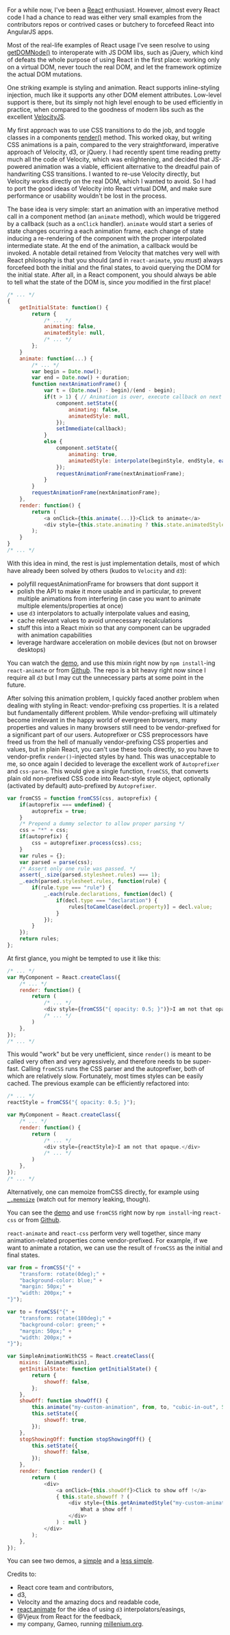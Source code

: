 For a while now, I've been a [React](http://reactjs.org) enthusiast. However, almost every React code I had a chance to read was either very small examples from the contributors repos or contrived cases or butchery to forcefeed React into AngularJS apps.

Most of the real-life examples of React usage I've seen resolve to using [getDOMNode()](http://facebook.github.io/react/docs/component-api.html#getdomnode) to interoperate with JS DOM libs, such as jQuery, which kind of defeats the whole purpose of using React in the first place: working only on a virtual DOM, never touch the real DOM, and let the framework optimize the actual DOM mutations.

One striking example is styling and animation. React supports inline-styling injection, much like it supports any other DOM element attributes. Low-level support is there, but its simply not high level enough to be used efficiently in practice, when compared to the goodness of modern libs such as the excellent [VelocityJS](http://julian.com/research/velocity/).

My first approach was to use CSS transitions to do the job, and toggle classes in a components [render()](http://facebook.github.io/react/docs/component-specs.html#render) method. This worked okay, but writing CSS animations is a pain, compared to the very straightforward, imperative approach of Velocity, d3, or jQuery. I had recently spent time reading pretty much all the code of Velocity, which was enlightening, and decided that JS-powered animation was a viable, efficient alternative to the dreadful pain of handwriting CSS transitions. I wanted to re-use Velocity directly, but Velocity works directly on the real DOM, which I wanted to avoid. So I had to port the good ideas of Velocity into React virtual DOM, and make sure performance or usability wouldn't be lost in the process.

The base idea is very simple: start an animation with an imperative method call in a component method (an `animate` method), which would be triggered by a callback (such as a `onClick` handler). `animate` would start a series of state changes ocurring a each animation frame, each change of state inducing a re-rendering of the component with the proper interpolated intermediate state. At the end of the animation, a callback would be invoked. A notable detail retained from Velocity that matches very well with React philosophy is that you should (and in `react-animate`, you _must_) always forcefeed both the initial and the final states, to avoid querying the DOM for the initial state. After all, in a React component, you should always be able to tell what the state of the DOM is, since _you_ modified in the first place!

```js
/* ... */
{
    getInitialState: function() {
        return {
            /* ... */
            animating: false,
            animatedStyle: null,
            /* ... */
        };
    }
    animate: function(...) {
        /* ... */
        var begin = Date.now();
        var end = Date.now() + duration;
        function nextAnimationFrame() {
            var t = (Date.now() - begin)/(end - begin);
            if(t > 1) { // Animation is over, execute callback on next tick
                component.setState({
                    animating: false,
                    animatedStyle: null,
                });
                setImmediate(callback);
            }
            else {
                component.setState({
                    animating: true,
                    animatedStyle: interpolate(beginStyle, endStyle, ease(t)),
                });
                requestAnimationFrame(nextAnimationFrame);
            }
        }
        requestAnimationFrame(nextAnimationFrame);
    },
    render: function() {
        return (
            <a onClick={this.animate(...)}>Click to animate</a>
            <div style={this.state.animating ? this.state.animatedStyle : null}>I am animated!</div>
        );
    }
}
/* ... */
```

With this idea in mind, the rest is just implementation details, most of which have already been solved by others (kudos to `Velocity` and `d3`):
- polyfill requestAnimationFrame for browsers that dont support it
- polish the API to make it more usable and in particular, to prevent multiple animations from interfering (in case you want to animate multiple elements/properties at once)
- use `d3` interpolators to actually interpolate values and easing,
- cache relevant values to avoid unnecessary recalculations
- stuff this into a React mixin so that any component can be upgraded with animation capabilities
- leverage hardware acceleration on mobile devices (but not on browser desktops)

You can watch the [demo](http://elie.rotenberg.io/react-styling-demo/dist/SimpleAnimation.html), and use this mixin right now by `npm install`-ing `react-animate` or from [Github](https://github.com/elierotenberg/react-animate). The repo is a bit heavy right now since I require all `d3` but I may cut the unnecessary parts at some point in the future.

After solving this animation problem, I quickly faced another problem when dealing with styling in React: vendor-prefixing css properties. It is a related but fundamentally different problem.
While vendor-prefixing will ultimately become irrelevant in the happy world of evergreen browsers, many properties and values in many browsers still need to be vendor-prefixed for a significant part of our users.
Autoprefixer or CSS preprocessors have freed us from the hell of manually vendor-prefixing CSS properties and values, but in plain React, you can't use these tools directly, so you have to vendor-prefix `render()`-injected styles by hand.
This was unacceptable to me, so once again I decided to leverage the excellent work of `Autoprefixer` and `css-parse`. This would give a single function, `fromCSS`, that converts plain old non-prefixed CSS code into React-style style object, optionally (activated by default) auto-prefixed by `Autoprefixer`.

```js
var fromCSS = function fromCSS(css, autoprefix) {
    if(autoprefix === undefined) {
        autoprefix = true;
    }
    /* Prepend a dummy selector to allow proper parsing */
    css = "*" + css;
    if(autoprefix) {
        css = autoprefixer.process(css).css;
    }
    var rules = {};
    var parsed = parse(css);
    /* Assert only one rule was passed. */
    assert(_.size(parsed.stylesheet.rules) === 1);
    _.each(parsed.stylesheet.rules, function(rule) {
        if(rule.type === "rule") {
            _.each(rule.declarations, function(decl) {
                if(decl.type === "declaration") {
                    rules[toCamelCase(decl.property)] = decl.value;
                }
            });
        }
    });
    return rules;
};
```

At first glance, you might be tempted to use it like this:
```js
/* ... */
var MyComponent = React.createClass({
    /* ... */
    render: function() {
        return (
            /* ... */
            <div style={fromCSS("{ opacity: 0.5; }")}>I am not that opaque.</div>
            /* ... */
        )
    },
});
/* ... */
```

This would "work" but be very unefficient, since `render()` is meant to be called very often and very agressively, and therefore needs to be super-fast. Calling `fromCSS` runs the CSS parser and the autoprefixer, both of which are relatively slow. Fortunately, most times styles can be easily cached. The previous example can be efficiently refactored into:


```js
/* ... */
reactStyle = fromCSS("{ opacity: 0.5; }");

var MyComponent = React.createClass({
    /* ... */
    render: function() {
        return (
            /* ... */
            <div style={reactStyle}>I am not that opaque.</div>
            /* ... */
        )
    },
});
/* ... */
```

Alternatively, one can memoize fromCSS directly, for example using [`_.memoize`](http://lodash.com/docs#memoize) (watch out for memory leaking, though).

You can see the [demo](http://elie.rotenberg.io/react-styling-demo/dist/SimpleCSS.html) and use `fromCSS` right now by `npm install`-ing `react-css` or from [Github](https://github.com/elierotenberg/react-css).

`react-animate` and `react-css` perform very well together, since many animation-related properties come vendor-prefixed. For example, if we want to animate a rotation, we can use the result of `fromCSS` as the initial and final states.

```js
var from = fromCSS("{" +
    "transform: rotate(0deg);" +
    "background-color: blue;" +
    "margin: 50px;" +
    "width: 200px;" +
"}");

var to = fromCSS("{" +
    "transform: rotate(180deg);" +
    "background-color: green;" +
    "margin: 50px;" +
    "width: 200px;" +
"}");

var SimpleAnimationWithCSS = React.createClass({
    mixins: [AnimateMixin],
    getInitialState: function getInitialState() {
        return {
            showoff: false,
        };
    },
    showOff: function showOff() {
        this.animate("my-custom-animation", from, to, "cubic-in-out", 5000, this.stopShowingOff);
        this.setState({
            showoff: true,
        });
    },
    stopShowingOff: function stopShowingOff() {
        this.setState({
            showoff: false,
        });
    },
    render: function render() {
        return (
            <div>
                <a onClick={this.showOff}>Click to show off !</a>
                { this.state.showoff ? (
                    <div style={this.getAnimatedStyle("my-custom-animation")}>
                        What a show off !
                    </div>
                ) : null }
            </div>
        );
    },
});
```

You can see two demos, a [simple](http://elie.rotenberg.io/react-styling-demo/dist/SimpleAnimationWithCSS.html) and a [less simple](http://elie.rotenberg.io/react-styling-demo/dist/SpinWheel.html).

Credits to:
- React core team and contributors,
- d3,
- Velocity and the amazing docs and readable code,
- [react.animate](https://github.com/pleasetrythisathome/react.animate) for the idea of using `d3` interpolators/easings,
- @Vjeux from React for the feedback,
- my company, Gameo, running [millenium.org](http://www.millenium.org).